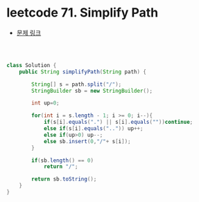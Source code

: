 # leetcode 71. Simplify Path

- [문제 링크](https://leetcode.com/problems/simplify-path/)

</br>

```java

class Solution {
    public String simplifyPath(String path) {

        String[] s = path.split("/");
        StringBuilder sb = new StringBuilder();

        int up=0;

        for(int i = s.length - 1; i >= 0; i--){
            if(s[i].equals(".") || s[i].equals(""))continue;
            else if(s[i].equals("..")) up++;
            else if(up>0) up--;
            else sb.insert(0,"/"+ s[i]);
        }

        if(sb.length() == 0)
            return "/";

        return sb.toString();
    }
}

```
